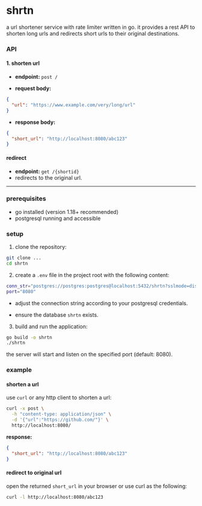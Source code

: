 # shrtn
a url shortener service with rate limiter written in go. it provides a rest API to shorten long urls and redirects short urls to their original destinations.
    
### API

#### 1. shorten url

- **endpoint:** `post /`
    
- **request body:**
    
```json
{
  "url": "https://www.example.com/very/long/url"
}

```

- **response body:**
    
```json
{
  "short_url": "http://localhost:8080/abc123"
}

```

#### redirect
- **endpoint:** `get /{shortid}`
- redirects to the original url.
 
---

### prerequisites

- go installed (version 1.18+ recommended)
- postgresql running and accessible
      
### setup

1. clone the repository:
    
```bash
git clone ...
cd shrtn
```
    
2. create a `.env` file in the project root with the following content:
    
```bash
conn_str="postgres://postgres:postgres@localhost:5432/shrtn?sslmode=disable"
port="8080"
```

- adjust the connection string according to your postgresql credentials.
   
- ensure the database `shrtn` exists.
        
3. build and run the application:
    
```bash
go build -o shrtn
./shrtn
```

the server will start and listen on the specified port (default: 8080).
    
### example

#### shorten a url

use `curl` or any http client to shorten a url:

```bash
curl -x post \
  -h "content-type: application/json" \
  -d '{"url":"https://github.com/"}' \
  http://localhost:8080/
```

**response:**

```json
{
  "short_url": "http://localhost:8080/abc123"
}
```

#### redirect to original url

open the returned `short_url` in your browser or use curl as the following:

```bash
curl -l http://localhost:8080/abc123
```
